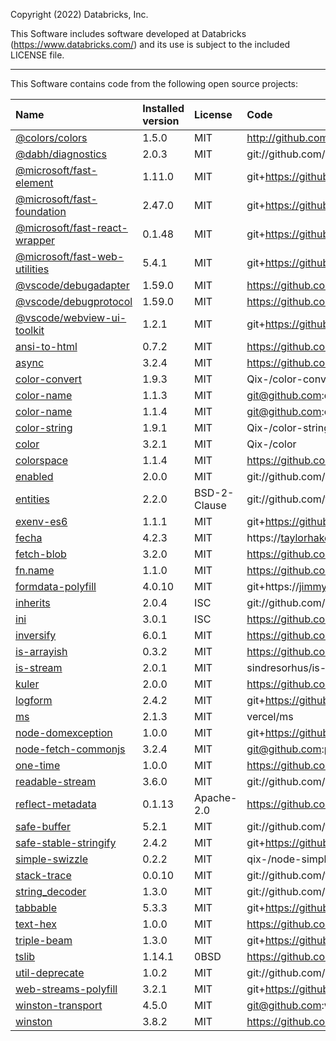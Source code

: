 Copyright (2022) Databricks, Inc.

This Software includes software developed at Databricks (https://www.databricks.com/) and its use is subject to the included LICENSE file.

---

This Software contains code from the following open source projects:

| Name                                                                                         | Installed version | License      | Code                                                           |
| :------------------------------------------------------------------------------------------- | :---------------- | :----------- | :------------------------------------------------------------- |
| [@colors/colors](https://www.npmjs.com/package/@colors/colors)                               | 1.5.0             | MIT          | http://github.com/DABH/colors.js.git                           |
| [@dabh/diagnostics](https://www.npmjs.com/package/@dabh/diagnostics)                         | 2.0.3             | MIT          | git://github.com/3rd-Eden/diagnostics.git                      |
| [@microsoft/fast-element](https://www.npmjs.com/package/@microsoft/fast-element)             | 1.11.0            | MIT          | git+https://github.com/Microsoft/fast.git                      |
| [@microsoft/fast-foundation](https://www.npmjs.com/package/@microsoft/fast-foundation)       | 2.47.0            | MIT          | git+https://github.com/Microsoft/fast.git                      |
| [@microsoft/fast-react-wrapper](https://www.npmjs.com/package/@microsoft/fast-react-wrapper) | 0.1.48            | MIT          | git+https://github.com/Microsoft/fast.git                      |
| [@microsoft/fast-web-utilities](https://www.npmjs.com/package/@microsoft/fast-web-utilities) | 5.4.1             | MIT          | git+https://github.com/Microsoft/fast.git                      |
| [@vscode/debugadapter](https://www.npmjs.com/package/@vscode/debugadapter)                   | 1.59.0            | MIT          | https://github.com/microsoft/vscode-debugadapter-node.git      |
| [@vscode/debugprotocol](https://www.npmjs.com/package/@vscode/debugprotocol)                 | 1.59.0            | MIT          | https://github.com/microsoft/vscode-debugadapter-node.git      |
| [@vscode/webview-ui-toolkit](https://www.npmjs.com/package/@vscode/webview-ui-toolkit)       | 1.2.1             | MIT          | git+https://github.com/microsoft/vscode-webview-ui-toolkit.git |
| [ansi-to-html](https://www.npmjs.com/package/ansi-to-html)                                   | 0.7.2             | MIT          | https://github.com/rburns/ansi-to-html.git                     |
| [async](https://www.npmjs.com/package/async)                                                 | 3.2.4             | MIT          | https://github.com/caolan/async.git                            |
| [color-convert](https://www.npmjs.com/package/color-convert)                                 | 1.9.3             | MIT          | Qix-/color-convert                                             |
| [color-name](https://www.npmjs.com/package/color-name)                                       | 1.1.3             | MIT          | git@github.com:dfcreative/color-name.git                       |
| [color-name](https://www.npmjs.com/package/color-name)                                       | 1.1.4             | MIT          | git@github.com:colorjs/color-name.git                          |
| [color-string](https://www.npmjs.com/package/color-string)                                   | 1.9.1             | MIT          | Qix-/color-string                                              |
| [color](https://www.npmjs.com/package/color)                                                 | 3.2.1             | MIT          | Qix-/color                                                     |
| [colorspace](https://www.npmjs.com/package/colorspace)                                       | 1.1.4             | MIT          | https://github.com/3rd-Eden/colorspace                         |
| [enabled](https://www.npmjs.com/package/enabled)                                             | 2.0.0             | MIT          | git://github.com/3rd-Eden/enabled.git                          |
| [entities](https://www.npmjs.com/package/entities)                                           | 2.2.0             | BSD-2-Clause | git://github.com/fb55/entities.git                             |
| [exenv-es6](https://www.npmjs.com/package/exenv-es6)                                         | 1.1.1             | MIT          | git+https://github.com/chrisdholt/exenv-es6.git                |
| [fecha](https://www.npmjs.com/package/fecha)                                                 | 4.2.3             | MIT          | https://taylorhakes@github.com/taylorhakes/fecha.git           |
| [fetch-blob](https://www.npmjs.com/package/fetch-blob)                                       | 3.2.0             | MIT          | https://github.com/node-fetch/fetch-blob.git                   |
| [fn.name](https://www.npmjs.com/package/fn.name)                                             | 1.1.0             | MIT          | https://github.com/3rd-Eden/fn.name                            |
| [formdata-polyfill](https://www.npmjs.com/package/formdata-polyfill)                         | 4.0.10            | MIT          | git+https://jimmywarting@github.com/jimmywarting/FormData.git  |
| [inherits](https://www.npmjs.com/package/inherits)                                           | 2.0.4             | ISC          | git://github.com/isaacs/inherits                               |
| [ini](https://www.npmjs.com/package/ini)                                                     | 3.0.1             | ISC          | https://github.com/npm/ini.git                                 |
| [inversify](https://www.npmjs.com/package/inversify)                                         | 6.0.1             | MIT          | https://github.com/inversify/InversifyJS.git                   |
| [is-arrayish](https://www.npmjs.com/package/is-arrayish)                                     | 0.3.2             | MIT          | https://github.com/qix-/node-is-arrayish.git                   |
| [is-stream](https://www.npmjs.com/package/is-stream)                                         | 2.0.1             | MIT          | sindresorhus/is-stream                                         |
| [kuler](https://www.npmjs.com/package/kuler)                                                 | 2.0.0             | MIT          | https://github.com/3rd-Eden/kuler                              |
| [logform](https://www.npmjs.com/package/logform)                                             | 2.4.2             | MIT          | git+https://github.com/winstonjs/logform.git                   |
| [ms](https://www.npmjs.com/package/ms)                                                       | 2.1.3             | MIT          | vercel/ms                                                      |
| [node-domexception](https://www.npmjs.com/package/node-domexception)                         | 1.0.0             | MIT          | git+https://github.com/jimmywarting/node-domexception.git      |
| [node-fetch-commonjs](https://www.npmjs.com/package/node-fetch-commonjs)                     | 3.2.4             | MIT          | git@github.com:proteriax/node-fetch-cjs.git                    |
| [one-time](https://www.npmjs.com/package/one-time)                                           | 1.0.0             | MIT          | https://github.com/3rd-Eden/one-time.git                       |
| [readable-stream](https://www.npmjs.com/package/readable-stream)                             | 3.6.0             | MIT          | git://github.com/nodejs/readable-stream                        |
| [reflect-metadata](https://www.npmjs.com/package/reflect-metadata)                           | 0.1.13            | Apache-2.0   | https://github.com/rbuckton/reflect-metadata.git               |
| [safe-buffer](https://www.npmjs.com/package/safe-buffer)                                     | 5.2.1             | MIT          | git://github.com/feross/safe-buffer.git                        |
| [safe-stable-stringify](https://www.npmjs.com/package/safe-stable-stringify)                 | 2.4.2             | MIT          | git+https://github.com/BridgeAR/safe-stable-stringify.git      |
| [simple-swizzle](https://www.npmjs.com/package/simple-swizzle)                               | 0.2.2             | MIT          | qix-/node-simple-swizzle                                       |
| [stack-trace](https://www.npmjs.com/package/stack-trace)                                     | 0.0.10            | MIT          | git://github.com/felixge/node-stack-trace.git                  |
| [string_decoder](https://www.npmjs.com/package/string_decoder)                               | 1.3.0             | MIT          | git://github.com/nodejs/string_decoder.git                     |
| [tabbable](https://www.npmjs.com/package/tabbable)                                           | 5.3.3             | MIT          | git+https://github.com/focus-trap/tabbable.git                 |
| [text-hex](https://www.npmjs.com/package/text-hex)                                           | 1.0.0             | MIT          | https://github.com/3rd-Eden/text-hex                           |
| [triple-beam](https://www.npmjs.com/package/triple-beam)                                     | 1.3.0             | MIT          | git+https://github.com/winstonjs/triple-beam.git               |
| [tslib](https://www.npmjs.com/package/tslib)                                                 | 1.14.1            | 0BSD         | https://github.com/Microsoft/tslib.git                         |
| [util-deprecate](https://www.npmjs.com/package/util-deprecate)                               | 1.0.2             | MIT          | git://github.com/TooTallNate/util-deprecate.git                |
| [web-streams-polyfill](https://www.npmjs.com/package/web-streams-polyfill)                   | 3.2.1             | MIT          | git+https://github.com/MattiasBuelens/web-streams-polyfill.git |
| [winston-transport](https://www.npmjs.com/package/winston-transport)                         | 4.5.0             | MIT          | git@github.com:winstonjs/winston-transport.git                 |
| [winston](https://www.npmjs.com/package/winston)                                             | 3.8.2             | MIT          | https://github.com/winstonjs/winston.git                       |
